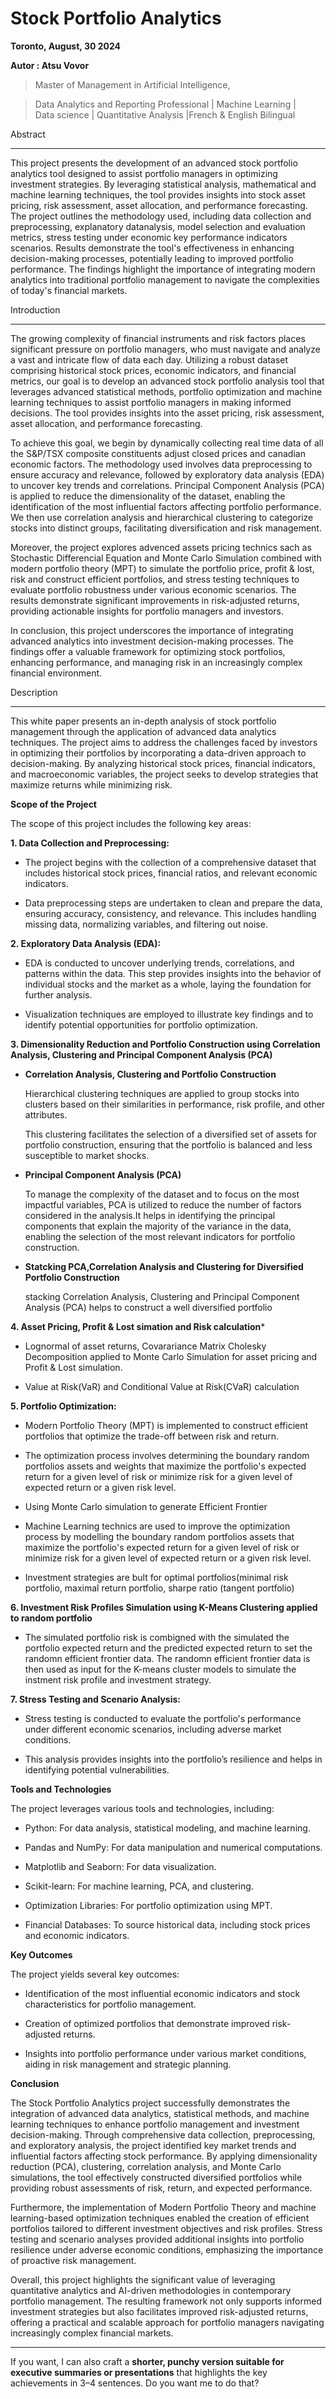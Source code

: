 # Stock Portfolio Analytics


**Toronto, August, 30 2024**  

**Autor : Atsu Vovor**

>Master of Management in Artificial Intelligence,  

>Data Analytics and Reporting Professional | Machine Learning |  
>Data science | Quantitative Analysis |French & English Bilingual  



Abstract

--------

This project presents the development of an advanced stock portfolio analytics tool designed to assist portfolio managers in optimizing investment strategies. By leveraging statistical analysis, mathematical and machine learning techniques, the tool provides insights into stock asset pricing, risk assessment, asset allocation, and performance forecasting. The project outlines the methodology used, including data collection and preprocessing, explanatory datanalysis, model selection and evaluation metrics, stress testing under economic key performance indicators scenarios. Results demonstrate the tool's effectiveness in enhancing decision-making processes, potentially leading to improved portfolio performance. The findings highlight the importance of integrating modern analytics into traditional portfolio management to navigate the complexities of today's financial markets.





Introduction

------------

The growing complexity of financial instruments and risk factors places significant pressure on portfolio managers, who must navigate and analyze a vast and intricate flow of data each day. Utilizing a robust dataset comprising historical stock prices, economic indicators, and financial metrics, our goal is to develop an advanced stock portfolio analysis tool that leverages advanced statistical methods, portfolio optimization and machine learning techniques to assist portfolio managers in making informed decisions. The tool provides insights into the asset pricing, risk assessment, asset allocation, and performance forecasting.



To achieve this goal, we begin by dynamically collecting real time data of all the S&P/TSX composite constituents adjust closed prices and canadian economic factors. The methodology used involves data preprocessing to ensure accuracy and relevance, followed by exploratory data analysis (EDA) to uncover key trends and correlations. Principal Component Analysis (PCA) is applied to reduce the dimensionality of the dataset, enabling the identification of the most influential factors affecting portfolio performance. We then use correlation analysis and hierarchical clustering to categorize stocks into distinct groups, facilitating diversification and risk management.



Moreover, the project explores advenced assets pricing technics sach as Stochastic Differencial Equation and Monte Carlo Simulation combined with modern portfolio theory (MPT) to simulate the portfolio price, profit & lost, risk and construct efficient portfolios, and stress testing techniques to evaluate portfolio robustness under various economic scenarios. The results demonstrate significant improvements in risk-adjusted returns, providing actionable insights for portfolio managers and investors.



In conclusion, this project underscores the importance of integrating advanced analytics into investment decision-making processes. The findings offer a valuable framework for optimizing stock portfolios, enhancing performance, and managing risk in an increasingly complex financial environment.





Description

----------

This white paper presents an in-depth analysis of stock portfolio management through the application of advanced data analytics techniques. The project aims to address the challenges faced by investors in optimizing their portfolios by incorporating a data-driven approach to decision-making. By analyzing historical stock prices, financial indicators, and macroeconomic variables, the project seeks to develop strategies that maximize returns while minimizing risk.



**Scope of the Project**  



The scope of this project includes the following key areas:



**1. Data Collection and Preprocessing:**



  - The project begins with the collection of a comprehensive dataset that includes historical stock prices, financial ratios, and relevant economic indicators.

  - Data preprocessing steps are undertaken to clean and prepare the data, ensuring accuracy, consistency, and relevance. This includes handling missing data, normalizing variables, and filtering out noise.  



**2. Exploratory Data Analysis (EDA):**



 - EDA is conducted to uncover underlying trends, correlations, and patterns within the data. This step provides insights into the behavior of individual stocks and the market as a whole, laying the foundation for further analysis.  

 - Visualization techniques are employed to illustrate key findings and to identify potential opportunities for portfolio optimization.  



**3. Dimensionality Reduction and Portfolio Construction using Correlation Analysis, Clustering and Principal Component Analysis (PCA)**



 - **Correlation Analysis, Clustering and Portfolio Construction**

    Hierarchical clustering techniques are applied to group stocks into clusters based on their similarities in performance, risk profile, and other attributes.

    This clustering facilitates the selection of a diversified set of assets for portfolio construction, ensuring that the portfolio is balanced and less susceptible to market shocks.



 - **Principal Component Analysis (PCA)**

    To manage the complexity of the dataset and to focus on the most impactful variables, PCA is utilized to reduce the number of factors considered in the analysis.It  helps in identifying the principal components that explain the majority of the variance in the data, enabling the selection of the most relevant indicators for portfolio construction.



 - **Statcking PCA,Correlation Analysis and Clustering for Diversified Portfolio Construction**

    stacking Correlation Analysis, Clustering and Principal Component Analysis (PCA) helps to construct a well diversified portfolio



**4. Asset Pricing, Profit & Lost simation and Risk calculation***  



 - Lognormal of asset returns, Covarariance Matrix Cholesky Decomposition applied to Monte Carlo Simulation for asset pricing and Profit & Lost simulation.

 - Value at Risk(VaR) and Conditional Value at Risk(CVaR) calculation



**5. Portfolio Optimization:**



 - Modern Portfolio Theory (MPT) is implemented to construct efficient portfolios that optimize the trade-off between risk and return.

 - The optimization process involves determining the boundary random portfolios assets and weights that maximize the portfolio's expected return for a given level of risk or minimize risk for a given level of expected return or a given risk level.

 - Using Monte Carlo simulation to generate Efficient Frontier

 - Machine Learning technics are used to improve the optimization process by modelling the boundary random portfolios assets that maximize the portfolio's expected return for a given level of risk or minimize risk for a given level of expected return or a given risk level.

 - Investment strategies are bult for optimal portfolios(minimal risk portfolio, maximal return portfolio, sharpe ratio (tangent portfolio)



**6.  Investment Risk Profiles Simulation using K-Means Clustering applied to random portfolio**



 - The simulated portfolio risk is combigned with the simulated the portfolio expected return and the predicted expected return to set the randomn efficient frontier data. The randomn efficient frontier data is then used as input for the  K-means cluster models to simulate the instment risk profile and investment strategy.



**7. Stress Testing and Scenario Analysis:**



 - Stress testing is conducted to evaluate the portfolio's performance under different economic scenarios, including adverse market conditions.

 - This analysis provides insights into the portfolio’s resilience and helps in identifying potential vulnerabilities.  





**Tools and Technologies**  



The project leverages various tools and technologies, including:



 - Python: For data analysis, statistical modeling, and machine learning.

 - Pandas and NumPy: For data manipulation and numerical computations.

 - Matplotlib and Seaborn: For data visualization.

 - Scikit-learn: For machine learning, PCA, and clustering.

 - Optimization Libraries: For portfolio optimization using MPT.

 - Financial Databases: To source historical data, including stock prices and economic indicators.  



**Key Outcomes**

The project yields several key outcomes:



 - Identification of the most influential economic indicators and stock characteristics for portfolio management.

 - Creation of optimized portfolios that demonstrate improved risk-adjusted returns.

 - Insights into portfolio performance under various market conditions, aiding in risk management and strategic planning.

**Conclusion**

The Stock Portfolio Analytics project successfully demonstrates the integration of advanced data analytics, statistical methods, and machine learning techniques to enhance portfolio management and investment decision-making. Through comprehensive data collection, preprocessing, and exploratory analysis, the project identified key market trends and influential factors affecting stock performance. By applying dimensionality reduction (PCA), clustering, correlation analysis, and Monte Carlo simulations, the tool effectively constructed diversified portfolios while providing robust assessments of risk, return, and expected performance.

Furthermore, the implementation of Modern Portfolio Theory and machine learning-based optimization techniques enabled the creation of efficient portfolios tailored to different investment objectives and risk profiles. Stress testing and scenario analyses provided additional insights into portfolio resilience under adverse economic conditions, emphasizing the importance of proactive risk management.

Overall, this project highlights the significant value of leveraging quantitative analytics and AI-driven methodologies in contemporary portfolio management. The resulting framework not only supports informed investment strategies but also facilitates improved risk-adjusted returns, offering a practical and scalable approach for portfolio managers navigating increasingly complex financial markets.

---

If you want, I can also craft a **shorter, punchy version suitable for executive summaries or presentations** that highlights the key achievements in 3–4 sentences. Do you want me to do that?

